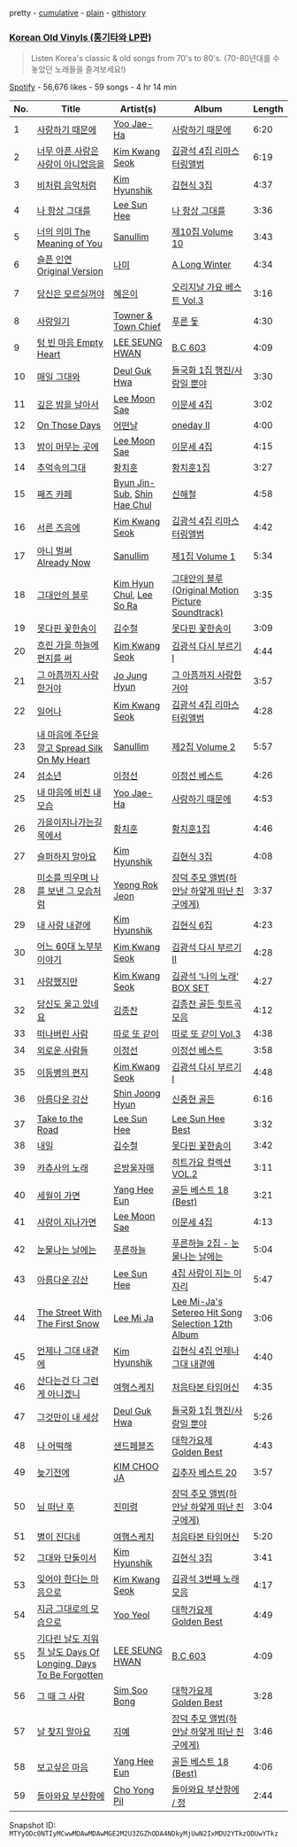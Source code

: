 pretty - [cumulative](/playlists/cumulative/37i9dQZF1DWX7FdKM0unn8.md) - [plain](/playlists/plain/37i9dQZF1DWX7FdKM0unn8) - [githistory](https://github.githistory.xyz/mackorone/spotify-playlist-archive/blob/main/playlists/plain/37i9dQZF1DWX7FdKM0unn8)

### [Korean Old Vinyls \(통기타와 LP판\)](https://open.spotify.com/playlist/37i9dQZF1DWX7FdKM0unn8)

> Listen Korea's classic & old songs from 70's to 80's\. \(70\-80년대를 수 놓았던 노래들을 즐겨보세요!\)

[Spotify](https://open.spotify.com/user/spotify) - 56,676 likes - 59 songs - 4 hr 14 min

| No. | Title | Artist(s) | Album | Length |
|---|---|---|---|---|
| 1 | [사랑하기 때문에](https://open.spotify.com/track/0I9vXVUpijjek2ULH4UUJw) | [Yoo Jae\-Ha](https://open.spotify.com/artist/2Qrs21XiQMxkddRognIjGC) | [사랑하기 때문에](https://open.spotify.com/album/2Kb78rmvg0suvhVPcjBtlm) | 6:20 |
| 2 | [너무 아픈 사랑은 사랑이 아니었음을](https://open.spotify.com/track/42cwRiFR25LYJG6CCsjWo9) | [Kim Kwang Seok](https://open.spotify.com/artist/0Sr5L3iWPn0k6KnDr8RYS8) | [김광석 4집 리마스터링앨범](https://open.spotify.com/album/1Yk9jrcx4JQpSmyqpvakvV) | 6:19 |
| 3 | [비처럼 음악처럼](https://open.spotify.com/track/6zMH0UAFuLt4JXVuEUIygG) | [Kim Hyunshik](https://open.spotify.com/artist/5tYHIUOTcoDw6xMUkLEtzv) | [김현식 3집](https://open.spotify.com/album/3Eggr8LCQGMCitwZzzaSbY) | 4:37 |
| 4 | [나 항상 그대를](https://open.spotify.com/track/5PSj7PGrGLASjPkdOL318I) | [Lee Sun Hee](https://open.spotify.com/artist/4ZQVfuvon3XnGYkjTSey1O) | [나 항상 그대를](https://open.spotify.com/album/3HoiIlaN0TJEWKA2rhy3rX) | 3:36 |
| 5 | [너의 의미 The Meaning of You](https://open.spotify.com/track/2p5TdDBoY6eEvTQuzyurTV) | [Sanullim](https://open.spotify.com/artist/04cr7qH71klBu2x9H7c0Iw) | [제10집 Volume 10](https://open.spotify.com/album/7KMnV0iErqXPklZ5L0Upts) | 3:43 |
| 6 | [슬픈 인연 Original Version](https://open.spotify.com/track/0EIaR2py9XXUW4DMLx4BNk) | [나미](https://open.spotify.com/artist/50h2tBXWxIdL1ol9zowwyp) | [A Long Winter](https://open.spotify.com/album/2DdP0Cgsc1hYozWTgB7ajy) | 4:34 |
| 7 | [당신은 모르실꺼야](https://open.spotify.com/track/51TasCMfQcoYiRvquIpF1S) | [혜은이](https://open.spotify.com/artist/0wpePehw25BtABst49wTMa) | [오리지날 가요 베스트 Vol.3](https://open.spotify.com/album/2TmEaBdiKg26EcCiAvAYao) | 3:16 |
| 8 | [사랑일기](https://open.spotify.com/track/5NA0wgvnUinGTFdT3p5tnD) | [Towner & Town Chief](https://open.spotify.com/artist/3Qm5uwdUYz6Bz64XOqsiYD) | [푸른 돛](https://open.spotify.com/album/5ka1jbuOzofnAJUs5p02SQ) | 4:30 |
| 9 | [텅 빈 마음 Empty Heart](https://open.spotify.com/track/4KiYPYpm4ultIp247ftPlI) | [LEE SEUNG HWAN](https://open.spotify.com/artist/6LPV5KZBc1zBjX8AFZ2WWY) | [B.C 603](https://open.spotify.com/album/5NySygZgi6F7cBkjuFTBTa) | 4:09 |
| 10 | [매일 그대와](https://open.spotify.com/track/2T05Ub3H6NvMSO8Ohsam9I) | [Deul Guk Hwa](https://open.spotify.com/artist/1sgkTCF42JGJUIaBP68n6H) | [들국화 1집 행진/사랑일 뿐야](https://open.spotify.com/album/5rfo4HOW4Pe01ipqjHL19K) | 3:30 |
| 11 | [깊은 밤을 날아서](https://open.spotify.com/track/5vVL45nncczKCWS0uIQpzN) | [Lee Moon Sae](https://open.spotify.com/artist/2eVlgLy3Aym09gM3dqx6cq) | [이문세 4집](https://open.spotify.com/album/031envKZiWUDD9cRdb0ZbX) | 3:02 |
| 12 | [On Those Days](https://open.spotify.com/track/0ACRegRh3QSjCGgWw7xtGV) | [어떤날](https://open.spotify.com/artist/1DfZ34LYlp8Q1VWSgDietf) | [oneday II](https://open.spotify.com/album/2LUhNhSyrYyrkJoJUiiusi) | 4:00 |
| 13 | [밤이 머무는 곳에](https://open.spotify.com/track/14YOLgX7qM1iOfmgKRefTv) | [Lee Moon Sae](https://open.spotify.com/artist/2eVlgLy3Aym09gM3dqx6cq) | [이문세 4집](https://open.spotify.com/album/031envKZiWUDD9cRdb0ZbX) | 4:15 |
| 14 | [추억속의그대](https://open.spotify.com/track/5xtATcLzRFvpEAWlKcKivO) | [황치훈](https://open.spotify.com/artist/1KlbpZyhUiiO4EsvJiguwE) | [황치훈1집](https://open.spotify.com/album/2sTNUF4zLROU2gCyaTQ524) | 3:27 |
| 15 | [째즈 카페](https://open.spotify.com/track/0SwSiNArqc58nd21Zfj1Ow) | [Byun Jin\-Sub](https://open.spotify.com/artist/19TSeYJNZVClzoWb6hUVr7), [Shin Hae Chul](https://open.spotify.com/artist/0X7uU5t8s4p9vXE4PjPvfn) | [신해철](https://open.spotify.com/album/4m0fkoRpLFiJALSqwZ1ibX) | 4:58 |
| 16 | [서른 즈음에](https://open.spotify.com/track/22hQftFZWw1XIowMmT8tAP) | [Kim Kwang Seok](https://open.spotify.com/artist/0Sr5L3iWPn0k6KnDr8RYS8) | [김광석 4집 리마스터링앨범](https://open.spotify.com/album/1Yk9jrcx4JQpSmyqpvakvV) | 4:42 |
| 17 | [아니 벌써 Already Now](https://open.spotify.com/track/2eEfCqnMimAfOM4bicSemv) | [Sanullim](https://open.spotify.com/artist/04cr7qH71klBu2x9H7c0Iw) | [제1집 Volume 1](https://open.spotify.com/album/6GD1o3r43s94cUMDBB3vVH) | 5:34 |
| 18 | [그대안의 블루](https://open.spotify.com/track/6z0rk521a5u6FHB8HHjXov) | [Kim Hyun Chul](https://open.spotify.com/artist/39Jf69SNjTiIQfCQyLh4Gb), [Lee So Ra](https://open.spotify.com/artist/58BWh3yJrluDugLv0QF0eC) | [그대안의 블루 \(Original Motion Picture Soundtrack\)](https://open.spotify.com/album/0ZYu5hwriRTarKVPtCG23O) | 3:35 |
| 19 | [못다핀 꽃한송이](https://open.spotify.com/track/4FG1uHQAVPsYiXIn3tcGRs) | [김수철](https://open.spotify.com/artist/0EmfHeitNJW1MjPBVvy8uR) | [못다핀 꽃한송이](https://open.spotify.com/album/0OG7Sc2UuT3Im3tXeu1UMg) | 3:09 |
| 20 | [흐린 가을 하늘에 편지를 써](https://open.spotify.com/track/64cuomBVoSkO27t6hG4RSl) | [Kim Kwang Seok](https://open.spotify.com/artist/0Sr5L3iWPn0k6KnDr8RYS8) | [김광석 다시 부르기 I](https://open.spotify.com/album/6L9IGYuMWrWUMIVm3KFjUw) | 4:44 |
| 21 | [그 아픔까지 사랑한거야](https://open.spotify.com/track/2ghebdwe2pNXT4eL34T7pW) | [Jo Jung Hyun](https://open.spotify.com/artist/5pGIThF8jQKXCNkr9u8632) | [그 아픔까지 사랑한거야](https://open.spotify.com/album/55UfHK7SkjcooSkHtougQf) | 3:57 |
| 22 | [일어나](https://open.spotify.com/track/2LxL8Lq0AD7DzwsqH9sTd0) | [Kim Kwang Seok](https://open.spotify.com/artist/0Sr5L3iWPn0k6KnDr8RYS8) | [김광석 4집 리마스터링앨범](https://open.spotify.com/album/1Yk9jrcx4JQpSmyqpvakvV) | 4:28 |
| 23 | [내 마음에 주단을 깔고 Spread Silk On My Heart](https://open.spotify.com/track/4Jp6egGKfX94Mva9fEizTZ) | [Sanullim](https://open.spotify.com/artist/04cr7qH71klBu2x9H7c0Iw) | [제2집 Volume 2](https://open.spotify.com/album/4xmgXry7YcKghRyzDiJv38) | 5:57 |
| 24 | [섬소년](https://open.spotify.com/track/3cbYRbgcXmJsPWVTDM37sW) | [이정선](https://open.spotify.com/artist/1ggPoV0kiW23ufNRy5AyrV) | [이정선 베스트](https://open.spotify.com/album/4amIFXgjq2CMs0WOXhhzvZ) | 4:26 |
| 25 | [내 마음에 비친 내 모습](https://open.spotify.com/track/4w5jHmaPBwNN2Q9rOuYHUC) | [Yoo Jae\-Ha](https://open.spotify.com/artist/2Qrs21XiQMxkddRognIjGC) | [사랑하기 때문에](https://open.spotify.com/album/2Kb78rmvg0suvhVPcjBtlm) | 4:53 |
| 26 | [가을이지나가는길목에서](https://open.spotify.com/track/0F8VPFPd53OxPYiINjc9bF) | [황치훈](https://open.spotify.com/artist/1KlbpZyhUiiO4EsvJiguwE) | [황치훈1집](https://open.spotify.com/album/2sTNUF4zLROU2gCyaTQ524) | 4:46 |
| 27 | [슬퍼하지 말아요](https://open.spotify.com/track/0aAJL7KZVKZiQV4QAY87vI) | [Kim Hyunshik](https://open.spotify.com/artist/5tYHIUOTcoDw6xMUkLEtzv) | [김현식 3집](https://open.spotify.com/album/3Eggr8LCQGMCitwZzzaSbY) | 4:08 |
| 28 | [미소를 띄우며 나를 보낸 그 모습처럼](https://open.spotify.com/track/1UtSVWsqsGkDphhxZkSsVb) | [Yeong Rok Jeon](https://open.spotify.com/artist/4ekyRk7LiVxyzIlpRkHVqU) | [장덕 추모 앨범\(하얀날 하얗게 떠난 친구에게\)](https://open.spotify.com/album/5fxtuJkfiB0xYZCFztnwuh) | 3:37 |
| 29 | [내 사랑 내곁에](https://open.spotify.com/track/5BKRpouE6rMJiSIa3rlUGu) | [Kim Hyunshik](https://open.spotify.com/artist/5tYHIUOTcoDw6xMUkLEtzv) | [김현식 6집](https://open.spotify.com/album/2p3UEiaV7CfDmdqJ90nm7A) | 4:23 |
| 30 | [어느 60대 노부부 이야기](https://open.spotify.com/track/68yWj8JpveUGUsZLasK3k0) | [Kim Kwang Seok](https://open.spotify.com/artist/0Sr5L3iWPn0k6KnDr8RYS8) | [김광석 다시 부르기 II](https://open.spotify.com/album/6tpfhrWAd4X5YQCBE2HKUk) | 4:28 |
| 31 | [사랑했지만](https://open.spotify.com/track/2Wusb5km1CAQRDvmujySNO) | [Kim Kwang Seok](https://open.spotify.com/artist/0Sr5L3iWPn0k6KnDr8RYS8) | [김광석 '나의 노래' BOX SET](https://open.spotify.com/album/3EzFLoUS1nKMqqS5FYhpsD) | 4:27 |
| 32 | [당신도 울고 있네요](https://open.spotify.com/track/3uXGuJHfAoUke0TkDcvuBM) | [김종찬](https://open.spotify.com/artist/1j9e2bHfflVpMVW77MGWR4) | [김종찬 골든 힛트곡 모음](https://open.spotify.com/album/0vtP6Xzc7lk12V7GEiQGvD) | 4:12 |
| 33 | [떠나버린 사람](https://open.spotify.com/track/7MMVGHfGFZsWy3PFY4YPqE) | [따로 또 같이](https://open.spotify.com/artist/5xwMG3oq16KjZGGWHLeMNH) | [따로 또 같이 Vol.3](https://open.spotify.com/album/0258DtBYRRSCUNR62yM5BB) | 4:38 |
| 34 | [외로운 사람들](https://open.spotify.com/track/5S09MykTFOkzgTYMK1XBGn) | [이정선](https://open.spotify.com/artist/1ggPoV0kiW23ufNRy5AyrV) | [이정선 베스트](https://open.spotify.com/album/4amIFXgjq2CMs0WOXhhzvZ) | 3:58 |
| 35 | [이등병의 편지](https://open.spotify.com/track/4paHAIeL4h8Tr0vbF1FOwZ) | [Kim Kwang Seok](https://open.spotify.com/artist/0Sr5L3iWPn0k6KnDr8RYS8) | [김광석 다시 부르기 I](https://open.spotify.com/album/6L9IGYuMWrWUMIVm3KFjUw) | 4:48 |
| 36 | [아름다운 강산](https://open.spotify.com/track/7qMFMdplBz3ySx7HdOOgDP) | [Shin Joong Hyun](https://open.spotify.com/artist/4cFsZrYUW5rEHhT1IrYXag) | [신중현 골든](https://open.spotify.com/album/0BnsLDVwgsCs1i5rEC0T3G) | 6:16 |
| 37 | [Take to the Road](https://open.spotify.com/track/7Dsj9oV6bd5jF0vIBwy92a) | [Lee Sun Hee](https://open.spotify.com/artist/4ZQVfuvon3XnGYkjTSey1O) | [Lee Sun Hee Best](https://open.spotify.com/album/2l6SJR2R6pFzKOlrtJGq37) | 3:32 |
| 38 | [내일](https://open.spotify.com/track/6gcEFFs1w5D2Ud91Qb37u2) | [김수철](https://open.spotify.com/artist/0EmfHeitNJW1MjPBVvy8uR) | [못다핀 꽃한송이](https://open.spotify.com/album/0OG7Sc2UuT3Im3tXeu1UMg) | 3:42 |
| 39 | [카츄사의 노래](https://open.spotify.com/track/1X9Rw7AQdwJoR8q2dPn7ZC) | [은방울자매](https://open.spotify.com/artist/7bSbVUfkQBYgjK0G2Q6cMP) | [히트가요 컬렉션 VOL.2](https://open.spotify.com/album/79iJo6K8XWEF7HNgquDmD7) | 3:11 |
| 40 | [세월이 가면](https://open.spotify.com/track/6khwEG0x8mkXNvTxt2lF00) | [Yang Hee Eun](https://open.spotify.com/artist/0BD74hBusWzcPz44wFskYb) | [골든 베스트 18 \(Best\)](https://open.spotify.com/album/06Ts7J7sx9Ag3VN2soPwQI) | 3:21 |
| 41 | [사랑이 지나가면](https://open.spotify.com/track/4XwtIHrmFuMNwu3c35kh5B) | [Lee Moon Sae](https://open.spotify.com/artist/2eVlgLy3Aym09gM3dqx6cq) | [이문세 4집](https://open.spotify.com/album/031envKZiWUDD9cRdb0ZbX) | 4:13 |
| 42 | [눈물나는 날에는](https://open.spotify.com/track/1Vi9rQtR5XlEAKvvz4PfID) | [푸른하늘](https://open.spotify.com/artist/4fjuWKOCAh3CT7I5xW6Hc1) | [푸른하늘 2집 \- 눈물나는 날에는](https://open.spotify.com/album/53wruAmv4gvA2uIoO2Xmfw) | 5:04 |
| 43 | [아름다운 강산](https://open.spotify.com/track/2A8dLLThu2LqfhD8SNuGbc) | [Lee Sun Hee](https://open.spotify.com/artist/4ZQVfuvon3XnGYkjTSey1O) | [4집 사랑이 지는 이 자리](https://open.spotify.com/album/29wEhPMsnGjOGfHVpz1hln) | 5:47 |
| 44 | [The Street With The First Snow](https://open.spotify.com/track/1CaH7l3RuuCHd6k3VsWiMk) | [Lee Mi Ja](https://open.spotify.com/artist/3ZQ97tFlkn5moDjvgQ3kpZ) | [Lee Mi\-Ja's Setereo Hit Song Selection 12th Album](https://open.spotify.com/album/2VCClwONd2mvbtAYAz51iX) | 3:06 |
| 45 | [언제나 그대 내곁에](https://open.spotify.com/track/44hldZaxIlzNDZ7VNhKKmC) | [Kim Hyunshik](https://open.spotify.com/artist/5tYHIUOTcoDw6xMUkLEtzv) | [김현식 4집 언제나 그대 내곁에](https://open.spotify.com/album/1YfgZy6iR55PEiFNJzUFgi) | 4:40 |
| 46 | [산다는건 다 그런게 아니겠니](https://open.spotify.com/track/4A8fWr7kzy3h2c1XW9QeF9) | [여행스케치](https://open.spotify.com/artist/1hjjZKt6yK0bGmubr0yOZ6) | [처음타본 타임머신](https://open.spotify.com/album/6aHpFexUPTYIGNL6uTLPSC) | 4:35 |
| 47 | [그것만이 내 세상](https://open.spotify.com/track/5uNi1Bq4218eVbntEgNhrn) | [Deul Guk Hwa](https://open.spotify.com/artist/1sgkTCF42JGJUIaBP68n6H) | [들국화 1집 행진/사랑일 뿐야](https://open.spotify.com/album/5rfo4HOW4Pe01ipqjHL19K) | 5:26 |
| 48 | [나 어떡해](https://open.spotify.com/track/0G15m2DrgQGBB6raFluurk) | [샌드페블즈](https://open.spotify.com/artist/0gpJgwuqFaMRC8BL14WVEZ) | [대학가요제 Golden Best](https://open.spotify.com/album/2ivChL943d97iLJ5Vk5va0) | 4:43 |
| 49 | [늦기전에](https://open.spotify.com/track/6ubwzVoDeApVnsgVvjX3yx) | [KIM CHOO JA](https://open.spotify.com/artist/568Af2a3USDRQUXgYJnRKT) | [김추자 베스트 20](https://open.spotify.com/album/6c5ZjcTq5XQ0MDUKIvK4ko) | 3:57 |
| 50 | [님 떠난 후](https://open.spotify.com/track/0CxEZ9d82YyZXbenJNlZsr) | [진미령](https://open.spotify.com/artist/72rPfSvwlkbec9TX46o25N) | [장덕 추모 앨범\(하얀날 하얗게 떠난 친구에게\)](https://open.spotify.com/album/5fxtuJkfiB0xYZCFztnwuh) | 3:04 |
| 51 | [별이 진다네](https://open.spotify.com/track/0uGDaEPsUUYUtMFjr2QMrg) | [여행스케치](https://open.spotify.com/artist/1hjjZKt6yK0bGmubr0yOZ6) | [처음타본 타임머신](https://open.spotify.com/album/6aHpFexUPTYIGNL6uTLPSC) | 5:20 |
| 52 | [그대와 단둘이서](https://open.spotify.com/track/2lveF3dx8NO8KNuZQ3u16l) | [Kim Hyunshik](https://open.spotify.com/artist/5tYHIUOTcoDw6xMUkLEtzv) | [김현식 3집](https://open.spotify.com/album/3Eggr8LCQGMCitwZzzaSbY) | 3:41 |
| 53 | [잊어야 한다는 마음으로](https://open.spotify.com/track/67Yg0uYQB14o3gQ3RLwD7x) | [Kim Kwang Seok](https://open.spotify.com/artist/0Sr5L3iWPn0k6KnDr8RYS8) | [김광석 3번째 노래모음](https://open.spotify.com/album/2KFcEdwyadcW50UUSMPgKZ) | 4:17 |
| 54 | [지금 그대로의 모습으로](https://open.spotify.com/track/3jrpzS3xpGAuohZSNjh4lR) | [Yoo Yeol](https://open.spotify.com/artist/1gyFAghLz2y5KIFA32vtwl) | [대학가요제 Golden Best](https://open.spotify.com/album/2ivChL943d97iLJ5Vk5va0) | 4:49 |
| 55 | [기다린 날도 지워질 날도 Days Of Longing, Days To Be Forgotten](https://open.spotify.com/track/3ZCIaxNcu1rtqBJAckJkvs) | [LEE SEUNG HWAN](https://open.spotify.com/artist/6LPV5KZBc1zBjX8AFZ2WWY) | [B.C 603](https://open.spotify.com/album/5NySygZgi6F7cBkjuFTBTa) | 4:09 |
| 56 | [그 때 그 사람](https://open.spotify.com/track/2q2cITx9yh5HSxwiPpgHCl) | [Sim Soo Bong](https://open.spotify.com/artist/3MruauOzN01CjMYEM2TFjn) | [대학가요제 Golden Best](https://open.spotify.com/album/2ivChL943d97iLJ5Vk5va0) | 3:28 |
| 57 | [날 찾지 말아요](https://open.spotify.com/track/47Y2w2OqMvqQ93nAA6DdcI) | [지예](https://open.spotify.com/artist/4EjKK0MdFQpp3lToa1m5c6) | [장덕 추모 앨범\(하얀날 하얗게 떠난 친구에게\)](https://open.spotify.com/album/5fxtuJkfiB0xYZCFztnwuh) | 3:46 |
| 58 | [보고싶은 마음](https://open.spotify.com/track/320SvnJLfvCnIC5rx0hgZ9) | [Yang Hee Eun](https://open.spotify.com/artist/0BD74hBusWzcPz44wFskYb) | [골든 베스트 18 \(Best\)](https://open.spotify.com/album/06Ts7J7sx9Ag3VN2soPwQI) | 4:06 |
| 59 | [돌아와요 부산항에](https://open.spotify.com/track/3Tiadxop66peME6AQ1BaLW) | [Cho Yong Pil](https://open.spotify.com/artist/5j200KdlKsIVqjoSDIWycA) | [돌아와요 부산항에 / 정](https://open.spotify.com/album/2ev1pKiYfeeFVpVVkcjeDE) | 2:44 |

Snapshot ID: `MTYyODc0NTIyMCwwMDAwMDAwMGE2M2U3ZGZhODA4NDkyMjUwN2IxMDU2YTkzODUwYTkz`

